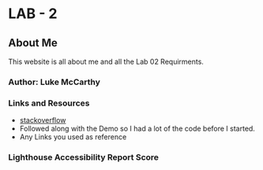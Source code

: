 # LAB - 2 

## About Me

This website is all about me and all the Lab 02 Requirments. 

### Author: Luke McCarthy 

### Links and Resources

* [stackoverflow](https://stackoverflow.com/questions/41604263/how-do-i-display-local-image-in-markdown)
* Followed along with the Demo so I had a lot of the code before I started.
* Any Links you used as reference

### Lighthouse Accessibility Report Score

<!-- ![alt text](Isolated.png "Title") -->